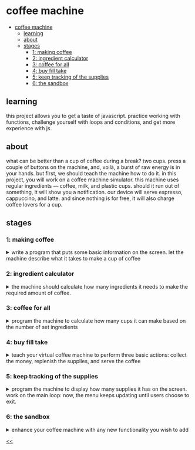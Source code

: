 # coffee machine

- [coffee machine](#coffee-machine)
  - [learning](#learning)
  - [about](#about)
  - [stages](#stages)
    - [1: making coffee](#1-making-coffee)
    - [2: ingredient calculator](#2-ingredient-calculator)
    - [3: coffee for all](#3-coffee-for-all)
    - [4: buy fill take](#4-buy-fill-take)
    - [5: keep tracking of the supplies](#5-keep-tracking-of-the-supplies)
    - [6: the sandbox](#6-the-sandbox)

## learning
this project allows you to get a taste of javascript. practice working with functions, challenge yourself with loops and conditions, and get more experience with js.

## about
what can be better than a cup of coffee during a break? two cups. press a couple of buttons on the machine, and, voilà, a burst of raw energy is in your hands. but first, we should teach the machine how to do it. in this project, you will work on a coffee machine simulator. this machine uses regular ingredients — coffee, milk, and plastic cups. should it run out of something, it will show you a notification. our device will serve espresso, cappuccino, and latte. and since nothing is for free, it will also charge coffee lovers for a cup.

## stages
### 1: making coffee
<details>
<summary>write a program that puts some basic information on the screen. let the machine describe what it takes to make a cup of coffee</summary>

#### 1.1 description
let's start with a program that makes you a coffee – virtual coffee, of course. in this project, you will implement functionality that simulates a real coffee machine. it can run out of ingredients, such as milk or coffee beans, it can offer you various types of coffee, and, finally, it will take money for the prepared drink.

#### 1.2 objectives
the first version of the program just makes you a coffee. it should print to the standard output what it is doing as it makes the drink.

#### 1.3 examples
take a look at the sample output below and print all the following lines.

output:
```
starting to make a coffee
grinding coffee beans
boiling water
mixing boiled water with crushed coffee beans
pouring coffee into the cup
pouring some milk into the cup
coffee is ready!
```

</details>

### 2: ingredient calculator
<details>
<summary>the machine should calculate how many ingredients it needs to make the required amount of coffee.</summary>

#### 2.1 description
now let's consider a case when you need a lot of coffee. maybe you're hosting a party with a lot of guests! in these circumstances, it's better to make preparations in advance.

so, we will ask a user to enter the desired amount of coffee, in cups. given this, you can adjust the program by calculating how much water, coffee, and milk are necessary to make the specified amount of coffee.

of course, all this coffee is not needed right now, so at this stage, the coffee machine doesn't actually make any coffee yet.

#### 2.2 objectives
let's break the task into several steps:

1. first, read the numbers of coffee drinks from the input.
2. figure out how much of each ingredient the machine will need. note that one cup of coffee made on this coffee machine contains 200 ml of water, 50 ml of milk, and 15 g of coffee beans.
3. output the required ingredient amounts back to the user.

#### 2.3 examples
the greater-than symbol followed by a space (`> `) represents the user input. note that it's not part of the input.

**example 1**: _a dialogue with a user might look like this_
```
write how many cups of coffee you will need:
> 25
for 25 cups of coffee you will need:
5000 ml of water
1250 ml of milk
375 g of coffee beans
```

**example 2**: _here is another dialogue_
```
write how many cups of coffee you will need:
> 125
for 125 cups of coffee you will need:
25000 ml of water
6250 ml of milk
1875 g of coffee beans
```

</details>

### 3: coffee for all
<details>
<summary>program the machine to calculate how many cups it can make based on the number of set ingredients</summary>

#### 3.1 description
a real coffee machine doesn't have an infinite supply of water, milk, or coffee beans. and if you input a really big number, it's almost certain that a real coffee machine wouldn't have the supplies needed to make all that coffee for you.

in this stage, you need to improve the previous program. now you will check amounts of water, milk, and coffee beans available in your coffee machine at the moment.

#### 3.2 objectives
write a program that does the following:

1. it requests the amounts of water, milk, and coffee beans available at the moment, and then asks for the number of cups a user needs.
2. if the coffee machine has enough supplies to make the specified amount of coffee, the program should print `"yes, i can make that amount of coffee"`.
3. if the coffee machine can make more than that, the program should output `"yes, i can make that amount of coffee (and even n more than that)"`, where *n* is the number of additional cups of coffee that the coffee machine can make.
4. if the amount of given resources is not enough to make the specified amount of coffee, the program should output `"no, i can make only n cups of coffee"`.

like in the previous stage, the coffee machine needs 200 ml of water, 50 ml of milk, and 15 g of coffee beans to make one cup of coffee.

#### 3.3 examples
The greater-than symbol followed by a space (`> `) represents the user input. Note that it's not part of the input.

**example 1:**
```
write how many ml of water the coffee machine has:
> 300
write how many ml of milk the coffee machine has:
> 65
write how many grams of coffee beans the coffee machine has:
> 100
write how many cups of coffee you will need:
> 1
yes, i can make that amount of coffee

```

**example 2:**
```
write how many ml of water the coffee machine has:
> 500
write how many ml of milk the coffee machine has:
> 250
write how many grams of coffee beans the coffee machine has:
> 200
write how many cups of coffee you will need:
> 10
no, i can make only 2 cups of coffee

```

**example 3:**
```
write how many ml of water the coffee machine has:
> 1550
write how many ml of milk the coffee machine has:
> 299
write how many grams of coffee beans the coffee machine has:
> 300
write how many cups of coffee you will need:
> 3
yes, i can make that amount of coffee (and even 2 more than that)

```

**example 4:**
```
write how many ml of water the coffee machine has:
> 0
write how many ml of milk the coffee machine has:
> 0
write how many grams of coffee beans the coffee machine has:
> 0
write how many cups of coffee you will need:
> 1
no, i can make only 0 cups of coffee

```

**example 5:**
```
write how many ml of water the coffee machine has:
> 0
write how many ml of milk the coffee machine has:
> 0
write how many grams of coffee beans the coffee machine has:
> 0
write how many cups of coffee you will need:
> 0
yes, i can make that amount of coffee 

```

**example 6:**
```
write how many ml of water the coffee machine has:
> 200
write how many ml of milk the coffee machine has:
> 50
write how many grams of coffee beans the coffee machine has:
> 15
write how many cups of coffee you will need:
> 0
yes, i can make that amount of coffee (and even 1 more than that)
```

</details>

### 4: buy fill take
<details>
<summary>teach your virtual coffee machine to perform three basic actions: collect the money, replenish the supplies, and serve the coffee</summary>

#### 4.1 description
let's simulate an actual coffee machine! what do we need for that? this coffee machine will have a limited supply of water, milk, coffee beans, and disposable cups. also, it will calculate how much money it gets for selling coffee.

there are several options for the coffee machine we want you to implement: first, it should sell coffee. it can make different types of coffee: espresso, latte, and cappuccino. of course, each variety requires a different amount of supplies, however, in any case, you will need only one disposable cup for a drink. second, the coffee machine must get replenished by a special worker. third, another special worker should be able to take out money from the coffee machine.

#### 4.2 objectives
write a program that offers to buy one cup of coffee or to fill the supplies or to take its money out. note that the program is supposed to do one of the mentioned actions at a time. it should also calculate the amounts of remaining ingredients and how much money is left. display the quantity of supplies before and after purchase.

1. first, your program reads one option from the standard input, which can be `"buy"`, `"fill"`, `"take"`. if a user wants to buy some coffee, the input is `"buy"`. if a special worker thinks that it is time to fill out all the supplies for the coffee machine, the input line will be `"fill"`. if another special worker decides that it is time to take out the money from the coffee machine, you'll get the input `"take"`.
2. if the user writes `"buy"` then they must choose one of three types of coffee that the coffee machine can make: espresso, latte, or cappuccino.
  - for one espresso, the coffee machine needs _250 ml_ of water and _16 g_ of coffee beans. it costs _$4_.
  - for a latte, the coffee machine needs _350 ml_ of water, _75 ml_ of milk, and _20 g_ of coffee beans. it costs _$7_.
  - and for a cappuccino, the coffee machine needs _200 ml_ of water, _100 ml_ of milk, and _12 g_ of coffee beans. it costs _$6_.
3. if the user writes `"fill"`, the program should ask them how much water, milk, coffee and how many disposable cups they want to add into the coffee machine.
4. if the user writes `"take"` the program should give all the money that it earned from selling coffee.

at the moment, the coffee machine has _$550_, _400 ml_ of water, _540 ml_ of milk, _120 g_ of coffee beans, and *9* disposable cups.

to sum up, your program should print the coffee machine's state, process one query from the user, as well as print the coffee machine's state after that. try to use functions for implementing every action that the coffee machine can do.

#### 4.3 examples
an espresso should be number *1* in the list, a latte number *2*, and a cappuccino number *3*.
options are named as `"buy"`, `"fill"`, `"take"`.

the greater-than symbol followed by a space (`> `) represents the user input. note that it's not part of the input.

**example 1:**
```
the coffee machine has:
400 ml of water
540 ml of milk
120 g of coffee beans
9 disposable cups
$550 of money

write action (buy, fill, take): 
> buy
what do you want to buy? 1 - espresso, 2 - latte, 3 - cappuccino: 
> 3

the coffee machine has:
200 ml of water
440 ml of milk
108 g of coffee beans
8 disposable cups
$556 of money

```

**example 2:**
```
the coffee machine has:
400 ml of water
540 ml of milk
120 g of coffee beans
9 disposable cups
$550 of money

write action (buy, fill, take): 
> fill
write how many ml of water you want to add: 
> 2000
write how many ml of milk you want to add: 
> 500
write how many grams of coffee beans you want to add: 
> 100
write how many disposable cups you want to add: 
> 10

the coffee machine has:
2400 ml of water
1040 ml of milk
220 g of coffee beans
19 disposable cups
$550 of money

```

**example 3:**
```
the coffee machine has:
400 ml of water
540 ml of milk
120 g of coffee beans
9 disposable cups
$550 of money

write action (buy, fill, take): 
> take
i gave you $550

the coffee machine has:
400 ml of water
540 ml of milk
120 g of coffee beans
9 disposable cups
$0 of money
```

</details>

### 5: keep tracking of the supplies
<details>
<summary>program the machine to display how many supplies it has on the screen. work on the main loop: now, the menu keeps updating until users choose to exit.</summary>

#### 5.1 description
just one action is not so interesting, is it? let's improve the program so it can do multiple actions, one after another. it should repeatedly ask a user what they want to do. if the user types `"buy"`, `"fill"` or `"take"`, then the program should do exactly the same thing it did in the previous step. however, if the user wants to switch off the coffee machine, they should type `"exit"`. the program should terminate on this command. also, when the user types `"remaining"`, the program should output all the resources that the coffee machine has. this means that you shouldn't show the remaining stock levels at the beginning/end of the program.

remember, that:
- for the espresso, the coffee machine needs 250 ml of water and 16 g of coffee beans. it costs $4.
- for the latte, the coffee machine needs 350 ml of water, 75 ml of milk, and 20 g of coffee beans. it costs $7.
- and for the cappuccino, the coffee machine needs 200 ml of water, 100 ml of milk, and 12 g of coffee. it costs $6.

#### 5.2 objectives
write a program that will work endlessly to make coffee for all interested people until the shutdown signal is given. introduce two new options: `"remaining"` and "exit"`.

do not forget that you can be out of resources for making coffee. if the coffee machine doesn't have enough resources to make coffee, the program should output a message that says it can't make a cup of coffee and state what is missing.

and the last improvement to the program at this step — if the user types `"buy"` to buy a cup of coffee and then changes his mind, they should be able to type `"back"` to return into the main cycle.

#### 5.3 examples
your coffee machine should have the same initial resources as in the example (_400 ml_ of water, _540 ml_ of milk, _120 g_ of coffee beans, _9_ disposable cups, _$550_ in cash).

The greater-than symbol followed by a space (`> `) represents the user input. Note that it's not part of the input.

```
write action (buy, fill, take, remaining, exit): 
> remaining

the coffee machine has:
400 ml of water
540 ml of milk
120 g of coffee beans
9 disposable cups
$550 of money

write action (buy, fill, take, remaining, exit): 
> buy

what do you want to buy? 1 - espresso, 2 - latte, 3 - cappuccino, back - to main menu: 
> 2
i have enough resources, making you a coffee!

write action (buy, fill, take, remaining, exit): 
> remaining

the coffee machine has:
50 ml of water
465 ml of milk
100 g of coffee beans
8 disposable cups
$557 of money

write action (buy, fill, take, remaining, exit): 
> buy

what do you want to buy? 1 - espresso, 2 - latte, 3 - cappuccino, back - to main menu: 
> 2
sorry, not enough water!

write action (buy, fill, take, remaining, exit): 
> fill

write how many ml of water you want to add: 
> 1000
write how many ml of milk you want to add: 
> 0
write how many grams of coffee beans you want to add: 
> 0
write how many disposable cups you want to add: 
> 0

write action (buy, fill, take, remaining, exit): 
> remaining

the coffee machine has:
1050 ml of water
465 ml of milk
100 g of coffee beans
8 disposable cups
$557 of money

write action (buy, fill, take, remaining, exit): 
> buy

what do you want to buy? 1 - espresso, 2 - latte, 3 - cappuccino, back - to main menu: 
> 2
i have enough resources, making you a coffee!

write action (buy, fill, take, remaining, exit): 
> remaining

the coffee machine has:
700 ml of water
390 ml of milk
80 g of coffee beans
7 disposable cups
$564 of money

write action (buy, fill, take, remaining, exit): 
> take

i gave you $564

write action (buy, fill, take, remaining, exit): 
> remaining

the coffee machine has:
700 ml of water
390 ml of milk
80 g of coffee beans
7 disposable cups
$0 of money

write action (buy, fill, take, remaining, exit): 
> exit
```

</details>

### 6: the sandbox
<details>
<summary>enhance your coffee machine with any new functionality you wish to add</summary>

#### 6.1 description
the time goes on, and the competitors are developing their own coffee machines to attract coffee lovers with special types of coffee or interesting features. it's time to enhance your coffee machine to compete with them!

in this stage, you are free to add anything you want to your coffee machine!

#### 6.2 objectives
this stage will not be tested. try to be creative and add something new to your coffee machine. it can be a new type of coffee, different milk flavors, or different volumes of disposable cups.

leave a comment with the link to the full source code of your coffee machine and tell us what you have implemented!

good luck!

</details>

[<<](https://github.com/eucarizan/front-end/blob/main/README.md)
